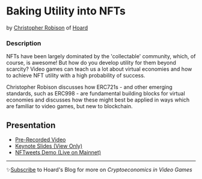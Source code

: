 # Baking Utility into NFTs
by [Christopher Robison](twitter.com/@cbobrobison) of [Hoard](twitter.com/@hoardexchange)

### Description
NFTs have been largely dominated by the 'collectable' community, which, of course, is awesome! But how do you develop utility for them beyond scarcity? Video games can teach us a lot about virtual economies and how to achieve NFT utility with a high probability of success.

Christopher Robison discusses how ERC721s - and other emerging standards, such as ERC998 - are fundamental building blocks for virtual economies and discusses how these might best be applied in ways which are familiar to video games, but new to blockchain.

## Presentation
- [Pre-Recorded Video](https://youtu.be/MzHUo-bOqiA)
- [Keynote Slides (View Only)](https://www.icloud.com/keynote/0DUPpjDqH9K3wnIY8ilClav9g#EthBerlin_-_Baking_Utility_NFTs_-_KEYNOTE)
- [NFTweets Demo (Live on Mainnet)](http://nftweets.com/)

---
✨[Subscribe](http://blog.hoard.exchange/) to Hoard's Blog for more on _Cryptoeconomics in Video Games_
